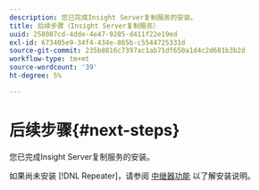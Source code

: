 ```yaml
---
description: 您已完成Insight Server复制服务的安装。
title: 后续步骤（Insight Server复制服务）
uuid: 258087cd-4dde-4e47-9285-d411f22e19ed
exl-id: 673405e9-34f4-434e-865b-c5544725331d
source-git-commit: 235b8816c7397ac1ab71df650a1d4c2d681b3b2d
workflow-type: tm+mt
source-wordcount: '39'
ht-degree: 5%

---
```


# 后续步骤{#next-steps}

您已完成Insight Server复制服务的安装。

如果尚未安装 [!DNL Repeater]，请参阅 [中继器功能](../../../home/c-inst-svr/c-rptr-fntly/c-rptr-fntly.md#concept-78613328ece345b2937cd6e43d7f31f2) 以了解安装说明。
